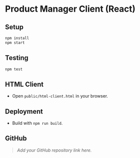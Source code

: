 # Product Manager Client (React)

## Setup
```sh
npm install
npm start
```

## Testing
```sh
npm test
```

## HTML Client
- Open `public/html-client.html` in your browser.

## Deployment
- Build with `npm run build`.

## GitHub
> _Add your GitHub repository link here._

